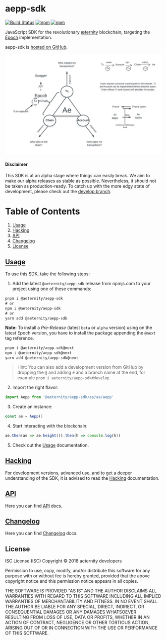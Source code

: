 # aepp-sdk

[![Build Status](https://ci.aepps.com/buildStatus/icon?job=aepp-sdk-js/develop)](https://ci.aepps.com/job/aepp-sdk-js/job/develop/)
[![npm](https://img.shields.io/npm/v/@aeternity/aepp-sdk.svg)](https://www.npmjs.com/package/@aeternity/aepp-sdk)
[![npm](https://img.shields.io/npm/l/@aeternity/aepp-sdk.svg)](https://www.npmjs.com/package/@aeternity/aepp-sdk)

JavaScript SDK for the revolutionary [æternity] blockchain, targeting the
[Epoch] implementation.

aepp-sdk is [hosted on GitHub].

![Concept Drawing of aepp-sdk][concept]

[concept]: concept.png "Concept Drawing of aepp-sdk"

[æternity]: https://aeternity.com/
[Epoch]: https://github.com/aeternity/epoch
[hosted on GitHub]: https://github.com/aeternity/aepp-sdk-js




#### Disclaimer

This SDK is at an alpha stage where things can easily break. We aim to make our
alpha releases as stable as possible. Nevertheless, it should not be taken as
production-ready. To catch up with the more edgy state of development, please
check out the [develop branch].

[develop branch]: https://github.com/aeternity/aepp-sdk-js/tree/develop


# Table of Contents
1. [Usage](#usage)
2. [Hacking](#hacking)
3. [API](#api)
4. [Changelog](#changelog)
5. [License](#license)


## [Usage]

To use this SDK, take the following steps:

1. Add the latest `@aeternity/aepp-sdk` release from npmjs.com to your project using one of these commands:

```
pnpm i @aeternity/aepp-sdk
# or
npm i @aeternity/aepp-sdk
# or
yarn add @aeternity/aepp-sdk
```

**Note:** To install a _Pre-Release_ (latest `beta` or `alpha` version) using on the latest Epoch version, you have to install the package appending the `@next` tag reference.
```
pnpm i @aeternity/aepp-sdk@next
npm i @aeternity/aepp-sdk@next
yarn add @aeternity/aepp-sdk@next
```

> Hint: You can also add a development version from GitHub by dropping the `@` and
> adding `#` and a branch name at the end, for example
> `pnpm i aeternity/aepp-sdk#develop`.

2. Import the right flavor:

```js
import Aepp from '@aeternity/aepp-sdk/es/ae/aepp'
```

3. Create an instance:

```js
const ae = Aepp()
```

4. Start interacting with the blockchain:

```js
ae.then(ae => ae.height()).then(h => console.log(h))
```

5. Check out the [Usage] documentation.

[Usage]: docs/usage.md

## [Hacking]

For development versions, advanced use, and to get a deeper understanding of the
SDK, it is advised to read the [Hacking] documentation.

[Hacking]: docs/hacking.md

## [API]

Here you can find [API] docs.

[API]: docs/api.md

## [Changelog]

Here you can find [Changelog] docs.

[Changelog]: CHANGELOG.md

## License

ISC License (ISC)
Copyright © 2018 aeternity developers

Permission to use, copy, modify, and/or distribute this software for any purpose
with or without fee is hereby granted, provided that the above copyright notice
and this permission notice appears in all copies.

THE SOFTWARE IS PROVIDED "AS IS" AND THE AUTHOR DISCLAIMS ALL WARRANTIES WITH
REGARD TO THIS SOFTWARE INCLUDING ALL IMPLIED WARRANTIES OF MERCHANTABILITY AND
FITNESS. IN NO EVENT SHALL THE AUTHOR BE LIABLE FOR ANY SPECIAL, DIRECT,
INDIRECT, OR CONSEQUENTIAL DAMAGES OR ANY DAMAGES WHATSOEVER RESULTING FROM LOSS
OF USE, DATA OR PROFITS, WHETHER IN AN ACTION OF CONTRACT, NEGLIGENCE OR OTHER
TORTIOUS ACTION, ARISING OUT OF OR IN CONNECTION WITH THE USE OR PERFORMANCE OF
THIS SOFTWARE.
